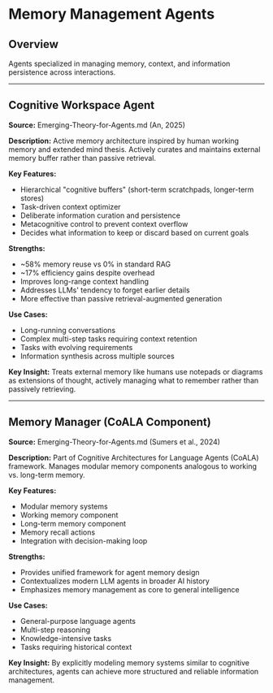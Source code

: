 # Memory Management Agents

## Overview
Agents specialized in managing memory, context, and information persistence across interactions.

---

## Cognitive Workspace Agent

**Source:** Emerging-Theory-for-Agents.md (An, 2025)

**Description:** Active memory architecture inspired by human working memory and extended mind thesis. Actively curates and maintains external memory buffer rather than passive retrieval.

**Key Features:**
- Hierarchical "cognitive buffers" (short-term scratchpads, longer-term stores)
- Task-driven context optimizer
- Deliberate information curation and persistence
- Metacognitive control to prevent context overflow
- Decides what information to keep or discard based on current goals

**Strengths:**
- ~58% memory reuse vs 0% in standard RAG
- ~17% efficiency gains despite overhead
- Improves long-range context handling
- Addresses LLMs' tendency to forget earlier details
- More effective than passive retrieval-augmented generation

**Use Cases:**
- Long-running conversations
- Complex multi-step tasks requiring context retention
- Tasks with evolving requirements
- Information synthesis across multiple sources

**Key Insight:** Treats external memory like humans use notepads or diagrams as extensions of thought, actively managing what to remember rather than passively retrieving.

---

## Memory Manager (CoALA Component)

**Source:** Emerging-Theory-for-Agents.md (Sumers et al., 2024)

**Description:** Part of Cognitive Architectures for Language Agents (CoALA) framework. Manages modular memory components analogous to working vs. long-term memory.

**Key Features:**
- Modular memory systems
- Working memory component
- Long-term memory component
- Memory recall actions
- Integration with decision-making loop

**Strengths:**
- Provides unified framework for agent memory design
- Contextualizes modern LLM agents in broader AI history
- Emphasizes memory management as core to general intelligence

**Use Cases:**
- General-purpose language agents
- Multi-step reasoning
- Knowledge-intensive tasks
- Tasks requiring historical context

**Key Insight:** By explicitly modeling memory systems similar to cognitive architectures, agents can achieve more structured and reliable information management.
